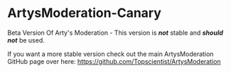 # ArtysModeration-Canary

Beta Version Of Arty's Moderation - This version is _**not**_ stable and _**should not**_ be used.

If you want a more stable version check out the main ArtysModeration GitHub page over here: https://github.com/Topscientist/ArtysModeration
